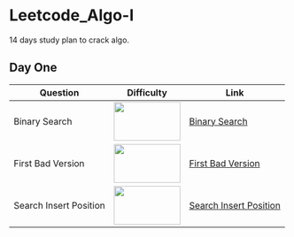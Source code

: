 # Leetcode_Algo-I
14 days study plan to crack algo. 

## Day One

| Question      | Difficulty |  Link |
| ----------- | ----------- | ------- |
| Binary Search   | <img src="https://github.com/hagarbarakat/Yelp-Questions/blob/main/Difficulty/Easy.png" width="120" height="70">| [Binary Search](https://leetcode.com/problems/binary-search/) |
| First Bad Version | <img src="https://github.com/hagarbarakat/Yelp-Questions/blob/main/Difficulty/Easy_grey.png" width="120" height="70"> | [First Bad Version](https://leetcode.com/problems/first-bad-version/) |
|Search Insert Position | <img src="https://github.com/hagarbarakat/Yelp-Questions/blob/main/Difficulty/Easy.png" width="120" height="70"> | [Search Insert Position](https://leetcode.com/problems/search-insert-position/) |

